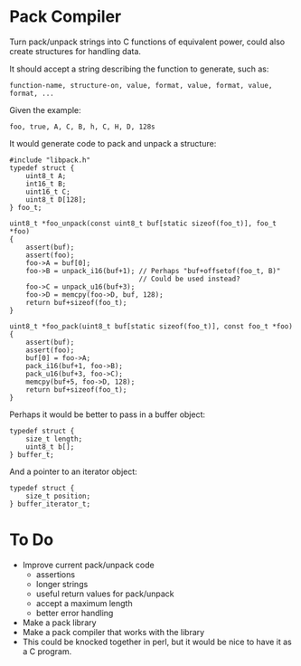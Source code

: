# Pack Compiler

Turn pack/unpack strings into C functions of equivalent power, could also
create structures for handling data.

It should accept a string describing the function to generate, such as:

	function-name, structure-on, value, format, value, format, value, format, ...

Given the example:

	foo, true, A, C, B, h, C, H, D, 128s

It would generate code to pack and unpack a structure:


	#include "libpack.h"
	typedef struct {
		uint8_t A;
		int16_t B;
		uint16_t C;
		uint8_t D[128];
	} foo_t;

	uint8_t *foo_unpack(const uint8_t buf[static sizeof(foo_t)], foo_t *foo)
	{
		assert(buf);
		assert(foo);
		foo->A = buf[0];
		foo->B = unpack_i16(buf+1); // Perhaps "buf+offsetof(foo_t, B)"
		                            // Could be used instead?
		foo->C = unpack_u16(buf+3);
		foo->D = memcpy(foo->D, buf, 128);
		return buf+sizeof(foo_t);
	}

	uint8_t *foo_pack(uint8_t buf[static sizeof(foo_t)], const foo_t *foo)
	{
		assert(buf);
		assert(foo);
		buf[0] = foo->A;
		pack_i16(buf+1, foo->B);
		pack_u16(buf+3, foo->C);
		memcpy(buf+5, foo->D, 128);
		return buf+sizeof(foo_t);
	}

Perhaps it would be better to pass in a buffer object:

	typedef struct {
		size_t length;
		uint8_t b[];
	} buffer_t;

And a pointer to an iterator object:

	typedef struct {
		size_t position;
	} buffer_iterator_t;


# To Do

* Improve current pack/unpack code
  - assertions
  - longer strings
  - useful return values for pack/unpack
  - accept a maximum length
  - better error handling
* Make a pack library
* Make a pack compiler that works with the library
* This could be knocked together in perl, but it would be nice to have
it as a C program.


